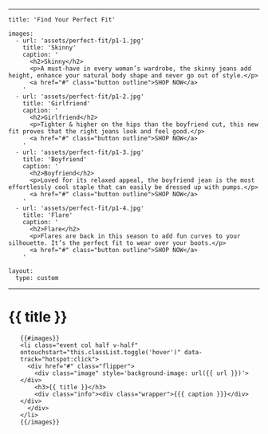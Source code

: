 
---

    title: 'Find Your Perfect Fit'

    images:
      - url: 'assets/perfect-fit/p1-1.jpg'
        title: 'Skinny'
        caption: '
          <h2>Skinny</h2>
          <p>A must-have in every woman’s wardrobe, the skinny jeans add height, enhance your natural body shape and never go out of style.</p>
          <a href="#" class="button outline">SHOP NOW</a>
        '
      - url: 'assets/perfect-fit/p1-2.jpg'
        title: 'Girlfriend'
        caption: '
          <h2>Girlfriend</h2>
          <p>Tighter & higher on the hips than the boyfriend cut, this new fit proves that the right jeans look and feel good.</p>
          <a href="#" class="button outline">SHOP NOW</a>
        '
      - url: 'assets/perfect-fit/p1-3.jpg'
        title: 'Boyfriend'
        caption: '
          <h2>Boyfriend</h2>
          <p>Loved for its relaxed appeal, the boyfriend jean is the most effortlessly cool staple that can easily be dressed up with pumps.</p>
          <a href="#" class="button outline">SHOP NOW</a>
        '
      - url: 'assets/perfect-fit/p1-4.jpg'
        title: 'Flare'
        caption: '
          <h2>Flare</h2>
          <p>Flares are back in this season to add fun curves to your silhouette. It’s the perfect fit to wear over your boots.</p>
          <a href="#" class="button outline">SHOP NOW</a>
        '

    layout:
      type: custom

---

<div class="cover">
  <h1>{{ title }}</h1>
  <ul id="flip-cards" class="no-gutter">

    {{#images}}
    <li class="event col half v-half" ontouchstart="this.classList.toggle('hover')" data-track="hotspot:click">
      <div href="#" class="flipper">
        <div class="image" style='background-image: url({{ url }})'></div>
        <h3>{{ title }}</h3>
        <div class="info"><div class="wrapper">{{{ caption }}}</div></div>
      </div>
    </li>
    {{/images}}

  </ul>
</div>
